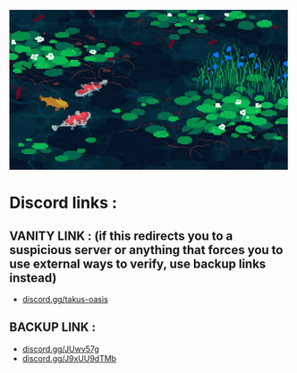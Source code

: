 ![til](https://github.com/YukiAdria/Discord/blob/Resources/a_b3aeb7b8e2108c486b12605bcda43c26.gif)


# Discord links : 


## VANITY LINK : (if this redirects you to a suspicious server or anything that forces you to use external ways to verify, use backup links instead)
- [discord.gg/takus-oasis](https://discord.com/invite/takus-oasis)


## BACKUP LINK :
- [discord.gg/JUwv57g](https://discord.com/invite/JUwv57g)
- [discord.gg/J9xUU9dTMb](https://discord.com/invite/J9xUU9dTMb)

